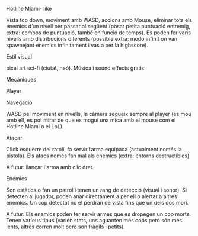 Hotline Miami- like

Vista top down, moviment amb WASD, accions amb Mouse, eliminar tots els enemics d’un nivell per passar al següent (posar petita puntuació entremig, extra: combos de puntuació, també en funció de temps). Es poden fer varis nivells amb distribucions diferents (possible extra: modo infinit on van spawnejant enemics infinitament i vas a per la highscore).

Estil visual

pixel art sci-fi (ciutat, neó). Música i sound effects gratis


Mecàniques

Player


Navegació

WASD pel moviment en nivells, la càmera segueix sempre al player (es mou amb ell, es pot mirar de que es mogui una mica amb el mouse com el Hotline Miami  o el LoL).

Atacar

Click esquerre del ratolí, fa servir l’arma equipada (actualment només la pistola). Els atacs només fan mal als enemics (extra: entorns destructibles)

A futur: llançar l'arma amb clic dret.

Enemics

Son estàtics o fan un patrol i tenen un rang de detecció (visual i sonor). Si detecten al jugador, poden anar directament a per ell o alertar a altres enemics. Un cop detectat no el perdran de vista fins que un dels dos mori. 

A futur: Els enemics poden fer servir armes que es dropegen un cop morts. Tenen various tipus (varien stats, uns aguanten més cops però són més lents, altres corren molt però son fràgils i petits).
